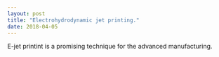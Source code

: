 ```yaml
---
layout: post
title: "Electrohydrodynamic jet printing."
date: 2018-04-05
---
```


E-jet printint is a promising technique for the advanced manufacturing.
